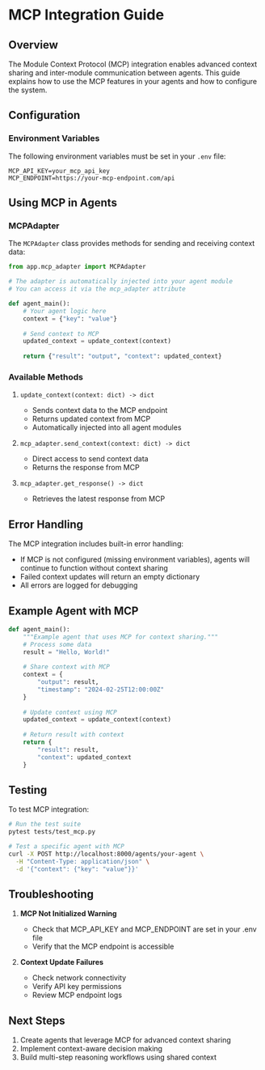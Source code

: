 # MCP Integration Guide

## Overview

The Module Context Protocol (MCP) integration enables advanced context sharing and inter-module communication between agents. This guide explains how to use the MCP features in your agents and how to configure the system.

## Configuration

### Environment Variables

The following environment variables must be set in your `.env` file:

```env
MCP_API_KEY=your_mcp_api_key
MCP_ENDPOINT=https://your-mcp-endpoint.com/api
```

## Using MCP in Agents

### MCPAdapter

The `MCPAdapter` class provides methods for sending and receiving context data:

```python
from app.mcp_adapter import MCPAdapter

# The adapter is automatically injected into your agent module
# You can access it via the mcp_adapter attribute

def agent_main():
    # Your agent logic here
    context = {"key": "value"}
    
    # Send context to MCP
    updated_context = update_context(context)
    
    return {"result": "output", "context": updated_context}
```

### Available Methods

1. `update_context(context: dict) -> dict`
   - Sends context data to the MCP endpoint
   - Returns updated context from MCP
   - Automatically injected into all agent modules

2. `mcp_adapter.send_context(context: dict) -> dict`
   - Direct access to send context data
   - Returns the response from MCP

3. `mcp_adapter.get_response() -> dict`
   - Retrieves the latest response from MCP

## Error Handling

The MCP integration includes built-in error handling:

- If MCP is not configured (missing environment variables), agents will continue to function without context sharing
- Failed context updates will return an empty dictionary
- All errors are logged for debugging

## Example Agent with MCP

```python
def agent_main():
    """Example agent that uses MCP for context sharing."""
    # Process some data
    result = "Hello, World!"
    
    # Share context with MCP
    context = {
        "output": result,
        "timestamp": "2024-02-25T12:00:00Z"
    }
    
    # Update context using MCP
    updated_context = update_context(context)
    
    # Return result with context
    return {
        "result": result,
        "context": updated_context
    }
```

## Testing

To test MCP integration:

```bash
# Run the test suite
pytest tests/test_mcp.py

# Test a specific agent with MCP
curl -X POST http://localhost:8000/agents/your-agent \
  -H "Content-Type: application/json" \
  -d '{"context": {"key": "value"}}'
```

## Troubleshooting

1. **MCP Not Initialized Warning**
   - Check that MCP_API_KEY and MCP_ENDPOINT are set in your .env file
   - Verify that the MCP endpoint is accessible

2. **Context Update Failures**
   - Check network connectivity
   - Verify API key permissions
   - Review MCP endpoint logs

## Next Steps

1. Create agents that leverage MCP for advanced context sharing
2. Implement context-aware decision making
3. Build multi-step reasoning workflows using shared context